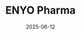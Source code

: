 ---  
layout: startup_page  
title: "ENYO Pharma"  
id: "enyopharma.com"  
permalink: "/enyopharmaenyopharma.com06122025/"  
website: "https://www.enyopharma.com/"  
funding_round: "Series C"  
funding_amount: "€32M"  
investors: "Vesalius Biocapital IV, OrbiMed, Morningside, AndEra, BPIFrance (InnoBio and Large Venture), Sofinnova Partners"  
about: "ENYO Pharma is a clinical-stage biotechnology company focused on developing FXR agonists for the treatment of severe kidney diseases. They are currently conducting a Phase 2 trial (ALPESTRIA-1) of Vonafexor in Alport syndrome patients, a rare genetic kidney disease. The company also plans to initiate two new clinical programs with the new funding."  
markets: "Biotech, Healthcare"  
hq: "Lyon, France"  
founded_year: "2014"  
linkedin: "https://www.linkedin.com/company/enyo-pharma"  
twitter: "https://twitter.com/enyopharma"  
instagram: ""  
facebook: ""  
crunchbase: "https://www.crunchbase.com/organization/enyo-pharma"  
pitchbook: "https://pitchbook.com/profiles/company/149476-60"  

date_display: "12-Jun-2025"  
date: "2025-06-12"

# SEO Optimization  
meta_title: "ENYO Pharma - Series C Funding (€32M)"  
meta_description: "ENYO Pharma, ENYO Pharma is a clinical-stage biotechnology company focused on developing FXR agonists for the treatment of severe kidney diseases. They are current..."  
meta_keywords: "ENYO Pharma, Biotech, Healthcare, Series C funding"  
canonical_url: "https://startup.projectstartups.com/enyopharmaenyopharma.com06122025/"  
---